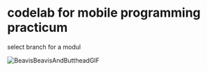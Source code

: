 # codelab for mobile programming practicum

select branch for a modul

![BeavisBeavisAndButtheadGIF](https://github.com/user-attachments/assets/e1611a02-16fb-49d5-bb97-dc11ece774ce)
